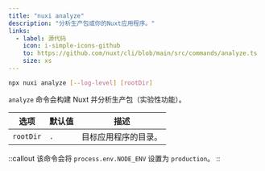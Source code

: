 ```yaml
---
title: "nuxi analyze"
description: "分析生产包或你的Nuxt应用程序。"
links:
  - label: 源代码
    icon: i-simple-icons-github
    to: https://github.com/nuxt/cli/blob/main/src/commands/analyze.ts
    size: xs
---
```



```bash [终端]
npx nuxi analyze [--log-level] [rootDir]
```

`analyze` 命令会构建 Nuxt 并分析生产包（实验性功能）。

选项        | 默认值          | 描述
-------------------------|-----------------|------------------
`rootDir` | `.` | 目标应用程序的目录。

::callout
该命令会将 `process.env.NODE_ENV` 设置为 `production`。
::
